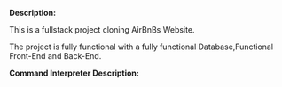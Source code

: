 **Description:**

This is a fullstack project cloning AirBnBs Website.

The project is fully functional with a fully functional Database,Functional Front-End and Back-End.

**Command Interpreter Description:**
